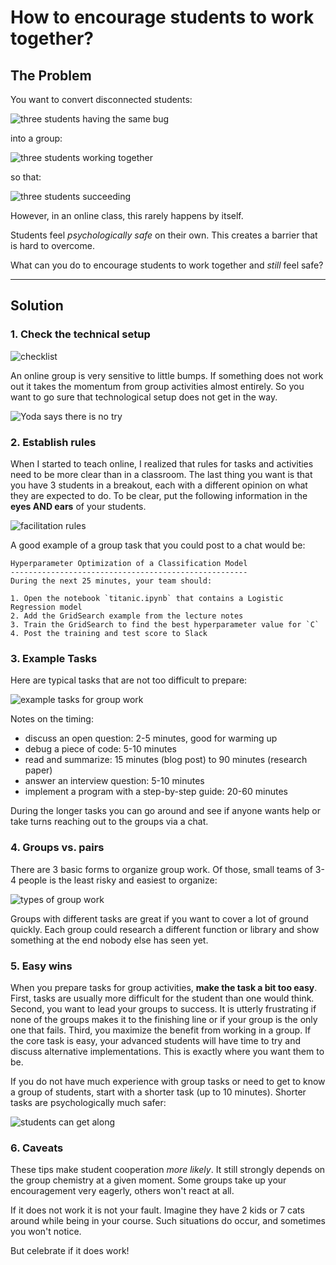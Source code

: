 
# How to encourage students to work together?

## The Problem

You want to convert disconnected students:

![three students having the same bug](images/students_nocoop.png)

into a group:

![three students working together](images/students_coop.png)

so that:

![three students succeeding](images/students_success.png)


However, in an online class, this rarely happens by itself.

Students feel *psychologically safe* on their own.
This creates a barrier that is hard to overcome.

What can you do to encourage students to work together and *still* feel safe?

----

## Solution

### 1. Check the technical setup

![checklist](images/checklist_comtech.png)

An online group is very sensitive to little bumps.
If something does not work out it takes the momentum from group activities almost entirely.
So you want to go sure that technological setup does not get in the way.

![Yoda says there is no try](images/yoda_try.png)

### 2. Establish rules

When I started to teach online, I realized that rules for tasks and activities need to be more clear than in a classroom. 
The last thing you want is that you have 3 students in a breakout, each with a different opinion on what they are expected to do.
To be clear, put the following information in the **eyes AND ears** of your students.

![facilitation rules](images/breakout_facilitation.png)

A good example of a group task that you could post to a chat would be:

    Hyperparameter Optimization of a Classification Model
    -----------------------------------------------------
    During the next 25 minutes, your team should:

    1. Open the notebook `titanic.ipynb` that contains a Logistic Regression model
    2. Add the GridSearch example from the lecture notes
    3. Train the GridSearch to find the best hyperparameter value for `C`
    4. Post the training and test score to Slack

### 3. Example Tasks

Here are typical tasks that are not too difficult to prepare:

![example tasks for group work](images/example_group_tasks.png)

Notes on the timing:

* discuss an open question: 2-5 minutes, good for warming up
* debug a piece of code: 5-10 minutes
* read and summarize: 15 minutes (blog post) to 90 minutes (research paper)
* answer an interview question: 5-10 minutes
* implement a program with a step-by-step guide: 20-60 minutes 

During the longer tasks you can go around and see if anyone wants help or take turns reaching out to the groups via a chat.

### 4. Groups vs. pairs

There are 3 basic forms to organize group work.
Of those, small teams of 3-4 people is the least risky and easiest to organize:

![types of group work](images/group_work.png)

Groups with different tasks are great if you want to cover a lot of ground quickly.
Each group could research a different function or library and show something at the end nobody else has seen yet.

### 5. Easy wins

When you prepare tasks for group activities, **make the task a bit too easy**.
First, tasks are usually more difficult for the student than one would think.
Second, you want to lead your groups to success. It is utterly frustrating if none of the groups makes it to the finishing line or if your group is the only one that fails.
Third, you maximize the benefit from working in a group. If the core task is easy, your advanced students will have time to try and discuss alternative implementations. This is exactly where you want them to be.

If you do not have much experience with group tasks or need to get to know a group of students, start with a shorter task (up to 10 minutes).
Shorter tasks are psychologically much safer:

![students can get along](images/group_get_along.png)


### 6. Caveats

These tips make student cooperation *more likely*. 
It still strongly depends on the group chemistry at a given moment.
Some groups take up your encouragement very eagerly, others won't react at all.

If it does not work it is not your fault.
Imagine they have 2 kids or 7 cats around while being in your course.
Such situations do occur, and sometimes you won't notice.

But celebrate if it does work!